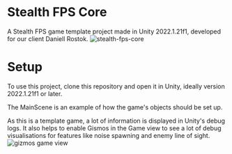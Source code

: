 # Stealth FPS Core
A Stealth FPS game template project made in Unity 2022.1.21f1, developed for our client Daniell Rostok.
![stealth-fps-core](https://github.com/user-attachments/assets/0c95fa17-40f3-46ad-bd58-1a008f5bcc31)


# Setup
To use this project, clone this repository and open it in Unity, ideally version 2022.1.21f1 or later.

The MainScene is an example of how the game's objects should be set up.

As this is a template game, a lot of information is displayed in Unity's debug logs. It also helps to enable Gismos in the Game view to see a lot of debug visualisations for features like noise spawning and enemy line of sight.
![gizmos game view](https://github.com/user-attachments/assets/d252e8a6-4e96-4739-b7aa-ee4f4aae071c)
